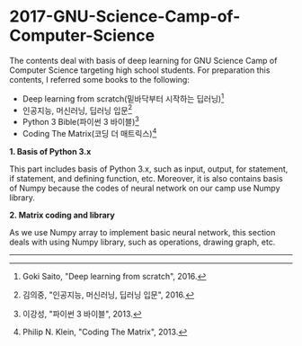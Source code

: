 # 2017-GNU-Science-Camp-of-Computer-Science
The contents deal with basis of deep learning for GNU Science Camp of Computer Science targeting high school students.
For preparation this contents, I referred some books to the following:

- Deep learning from scratch(밑바닥부터 시작하는 딥러닝)[^1]
- 인공지능, 머신러닝, 딥러닝 입문[^2]
- Python 3 Bible(파이썬 3 바이블)[^3]
- Coding The Matrix(코딩 더 매트릭스)[^4]

**1. Basis of Python 3.x**

This part includes basis of Python 3.x, such as input, output, for statement, if statement, and defining function, etc.
Moreover, it is also contains basis of Numpy because the codes of neural network on our camp use Numpy library.

**2. Matrix coding and library**

As we use Numpy array to implement basic neural network, this section deals with using Numpy library, such as operations, drawing graph, etc.


---------------------------------------

[^1]: Goki Saito, "Deep learning from scratch", 2016.
[^2]: 김의중, "인공지능, 머신러닝, 딥러닝 입문", 2016.
[^3]: 이강성, "파이썬 3 바이블", 2013.
[^4]: Philip N. Klein, "Coding The Matrix", 2013.